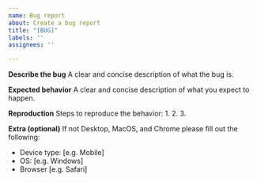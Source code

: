 ```yaml
---
name: Bug report
about: Create a bug report
title: "[BUG]"
labels: ''
assignees: ''

---
```


**Describe the bug**
A clear and concise description of what the bug is.

**Expected behavior**
A clear and concise description of what you expect to happen.

**Reproduction**
Steps to reproduce the behavior:
1.
2.
3.

**Extra (optional)**
If not Desktop, MacOS, and Chrome please fill out the following:
- Device type: [e.g. Mobile]
- OS: [e.g. Windows]
- Browser [e.g. Safari]
